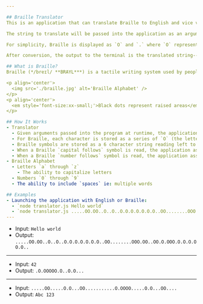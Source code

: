```yaml
---

## Braille Translator
This is an application that can translate Braille to English and vice versa. 

The string to translate will be passed into the application as an argument at runtime. The application is smart enough to determine if the string given to it is either Braille or English and automatically convert it to the appropriate opposite. 

For simplicity, Braille is displayed as `O` and `.` where `O` represents a raised dot. It includes the entire English alphabet, the ability to `capitalize` letters, add `spaces`, and the numbers `0` through `9` as well. 

After conversion, the output to the terminal is the translated string--and nothing else. 

## What is Braille?
Braille (*/breɪl/ **BRAYL***) is a tactile writing system used by people who are visually impaired. Braille characters are formed using a combination of six raised dots arranged in a 3 × 2 matrix, called the braille cell. The number and arrangement of these dots distinguishes one character from another. ([via Wikipedia](https://en.wikipedia.org/wiki/Braille))

<p align='center'>
  <img src='./braille.jpg' alt='Braille Alphabet' />
</p>
<p align='center'>
  <em style='font-size:xx-small;'>Black dots represent raised areas</em>
</p>

## How It Works
- Translator
  - Given arguments passed into the program at runtime, the application determines if the given string should be translated to English or Braille.
  - For Braille, each character is stored as a series of `O` (the letter O) or `.` (a period).
  - Braille symbols are stored as a 6 character string reading left to right, line by line, starting at the top left. See examples below.
  - When a Braille `capital follows` symbol is read, the application assumes only the next symbol should be capitalized. 
  - When a Braille `number follows` symbol is read, the application assumes all following symbols are numbers until the next `space` symbol.
- Braille Alphabet
  - Letters `a` through `z`
    - The ability to capitalize letters
  - Numbers `0` through `9`
  - The ability to include `spaces` ie: multiple words

## Examples
- Launching the application with English or Braille:
  - `node translator.js Hello world`
  - `node translator.js .....OO.OO..O..O..O.O.O.O.O.O.O..OO........OOO.OO..OO.O.OOO.O.O.O.OO.O..`
---
```

- Input: `Hello world`
- Output: `.....OO.OO..O..O..O.O.O.O.O.O.O..OO........OOO.OO..OO.O.OOO.O.O.O.OO.O..`
---
- Input: `42`
- Output: `.O.OOOOO.O..O.O...`
---
- Input: `.....OO.....O.O...OO...........O.OOOO.....O.O...OO....`
- Output: `Abc 123`
